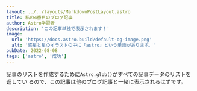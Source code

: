 ```yaml
---
layout: ../../layouts/MarkdownPostLayout.astro
title: 私の4番目のブログ記事
author: Astro学習者
description: 'この記事単独で表示されます！'
image:
  url: 'https://docs.astro.build/default-og-image.png'
  alt: '惑星と星のイラストの中に「astro」という単語があります。'
pubDate: 2022-08-08
tags: ['astro', '成功']
---
```


記事のリストを作成するために`Astro.glob()`がすべての記事データのリストを返してい
るので、この記事は他のブログ記事と一緒に表示されるはずです。
